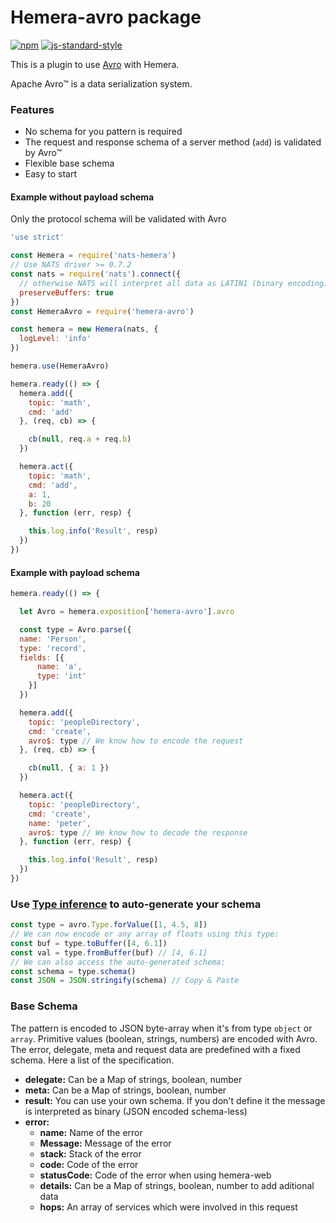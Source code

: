 # Hemera-avro package

[![npm](https://img.shields.io/npm/v/hemera-avro.svg?maxAge=3600)](https://www.npmjs.com/package/hemera-avro)
[![js-standard-style](https://img.shields.io/badge/code%20style-standard-brightgreen.svg)](http://standardjs.com)

This is a plugin to use [Avro](https://avro.apache.org) with Hemera.

Apache Avro™ is a data serialization system.

### Features

- No schema for you pattern is required
- The request and response schema of a server method (`add`) is validated by Avro™
- Flexible base schema
- Easy to start

#### Example without payload schema

Only the protocol schema will be validated with Avro

```js
'use strict'

const Hemera = require('nats-hemera')
// Use NATS driver >= 0.7.2
const nats = require('nats').connect({ 
  // otherwise NATS will interpret all data as LATIN1 (binary encoding)
  preserveBuffers: true
})
const HemeraAvro = require('hemera-avro')

const hemera = new Hemera(nats, {
  logLevel: 'info'
})

hemera.use(HemeraAvro)

hemera.ready(() => {
  hemera.add({
    topic: 'math',
    cmd: 'add'
  }, (req, cb) => {

    cb(null, req.a + req.b)
  })

  hemera.act({
    topic: 'math',
    cmd: 'add',
    a: 1,
    b: 20
  }, function (err, resp) {

    this.log.info('Result', resp)
  })
})

```

#### Example with payload schema

```js
hemera.ready(() => {

  let Avro = hemera.exposition['hemera-avro'].avro

  const type = Avro.parse({
  name: 'Person',
  type: 'record',
  fields: [{
      name: 'a',
      type: 'int'
    }]
  })

  hemera.add({
    topic: 'peopleDirectory',
    cmd: 'create',
    avro$: type // We know how to encode the request
  }, (req, cb) => {

    cb(null, { a: 1 })
  })

  hemera.act({
    topic: 'peopleDirectory',
    cmd: 'create',
    name: 'peter',
    avro$: type // We know how to decode the response
  }, function (err, resp) {

    this.log.info('Result', resp)
  })
})
```

### Use [Type inference](https://github.com/mtth/avsc/wiki/Advanced-usage#type-inference) to auto-generate your schema

```js
const type = avro.Type.forValue([1, 4.5, 8])
// We can now encode or any array of floats using this type:
const buf = type.toBuffer([4, 6.1])
const val = type.fromBuffer(buf) // [4, 6.1]
// We can also access the auto-generated schema:
const schema = type.schema()
const JSON = JSON.stringify(schema) // Copy & Paste
```

### Base Schema

The pattern is encoded to JSON byte-array when it's from type `object` or `array`. Primitive values (boolean, strings, numbers) are encoded with Avro.
The error, delegate, meta and request data are predefined with a fixed schema. Here a list of the specification.

- **delegate:** Can be a Map of strings, boolean, number
- **meta:** Can be a Map of strings, boolean, number
- **result:** You can use your own schema. If you don't define it the message is interpreted as binary (JSON encoded schema-less)
- **error:**
  - **name:** Name of the error
  - **Message:** Message of the error
  - **stack:** Stack of the error
  - **code:** Code of the error
  - **statusCode:** Code of the error when using hemera-web
  - **details:** Can be a Map of strings, boolean, number to add aditional data
  - **hops:** An array of services which were involved in this request
